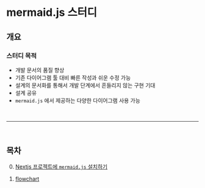 # mermaid.js 스터디

## 개요

### 스터디 목적

* 개발 문서의 품질 향상
* 기존 다이어그램 툴 대비 빠른 작성과 쉬운 수정 가능
* 설계의 문서화를 통해서 개발 단계에서 흔들리지 않는 구현 기대
* 설계 공유
* `mermaid.js` 에서 제공하는 다양한 다이어그램 사용 가능



<br /><hr /><br />



## 목차

00. [Nextjs 프로젝트에 `mermaid.js` 설치하기](https://github.com/Chocobe/-Study-mermaidjs/tree/master/00-install-mermaidjs)

01. [flowchart](https://github.com/Chocobe/-Study-mermaidjs/tree/master/01-flowchart)
